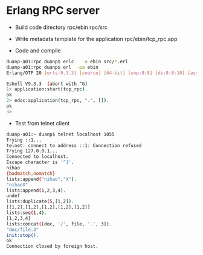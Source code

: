 # Erlang RPC server

- Build code directory rpc/ebin rpc/src

- Write metadata template for the application rpc/ebin/tcp_rpc.app

- Code and compile

```bash
duanp-a01:rpc duanp$ erlc   -o ebin src/*.erl
duanp-a01:rpc duanp$ erl  -pa ebin
Erlang/OTP 20 [erts-9.3.3] [source] [64-bit] [smp:8:8] [ds:8:8:10] [async-threads:10] [hipe] [kernel-poll:false] [dtrace]

Eshell V9.3.3  (abort with ^G)
1> application:start(tcp_rpc).
ok
2> edoc:application(tcp_rpc, ".", []).
ok
3>
```

- Test from telnet client

```bash
duanp-a01:~ duanp$ telnet localhost 1055
Trying ::1...
telnet: connect to address ::1: Connection refused
Trying 127.0.0.1...
Connected to localhost.
Escape character is '^]'.
nihao
{badmatch,nomatch}
lists:append("nihao","X").
"nihaoX"
lists:append(1,2,3,4).
undef
lists:duplicate(5,[1,2]).
[[1,2],[1,2],[1,2],[1,2],[1,2]]
lists:seq(1,4).
[1,2,3,4]
lists:concat([doc, '/', file, '.', 3]).
"doc/file.3"
init:stop().
ok
Connection closed by foreign host.
```